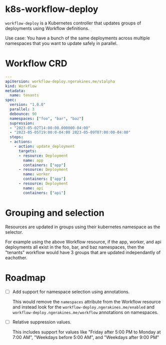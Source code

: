 # k8s-workflow-deploy

`workflow-deploy` is a Kubernetes controller that updates groups of deployments using Workflow definitions.

Use case: You have a bunch of the same deployments across multiple namespaces that you want to update safely in parallel.

# Workflow CRD

```yaml
---
apiVersion: workflow-deploy.ngerakines.me/v1alpha
kind: Workflow
metadata:
  name: tenants
spec:
  version: "1.0.0"
  parallel: 3
  debounce: 90
  namespaces: ["foo", "bar", "baz"]
  supression:
  - "2023-05-02T14:00:00.000000-04:00"
  - "2023-05-05T19:00:0-04:00 2023-05-09T07:00:00-04:00"
  steps:
  - actions:
    - action: update_deployment
      targets:
      - resource: Deployment
        name: app
        containers: ["app"]
      - resource: Deployment
        name: worker
        containers: ["app"]
      - resource: Deployment
        name: api
        containers: ["api"]
```

# Grouping and selection

Resources are updated in groups using their kubernetes namespace as the selector.

For example using the above Workflow resource, if the app, worker, and api deployments all exist in the foo, bar, and baz namespaces, then the "tenants" workflow would have 3 groups that are updated independantly of eachother.

# Roadmap

* [ ] Add support for namespace selection using annotations.

  This would remove the `namespaces` attribute from the Workflow resource and instead look for the `workflow-deploy.ngerakines.me/enabled` and `workflow-deploy.ngerakines.me/workflow` annotations on namespaces.

* [ ] Relative suppression values.

  This includes support for values like "Friday after 5:00 PM to Monday at 7:00 AM", "Weekdays before 5:00 AM", and "Weekdays after 9:00 PM"
